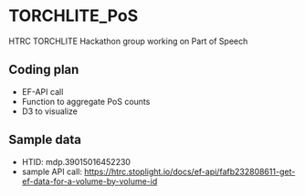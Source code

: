 # TORCHLITE_PoS
HTRC TORCHLITE Hackathon group working on Part of Speech

## Coding plan
- EF-API call
- Function to aggregate PoS counts
- D3 to visualize

## Sample data
- HTID: mdp.39015016452230
- sample API call: https://htrc.stoplight.io/docs/ef-api/fafb232808611-get-ef-data-for-a-volume-by-volume-id
